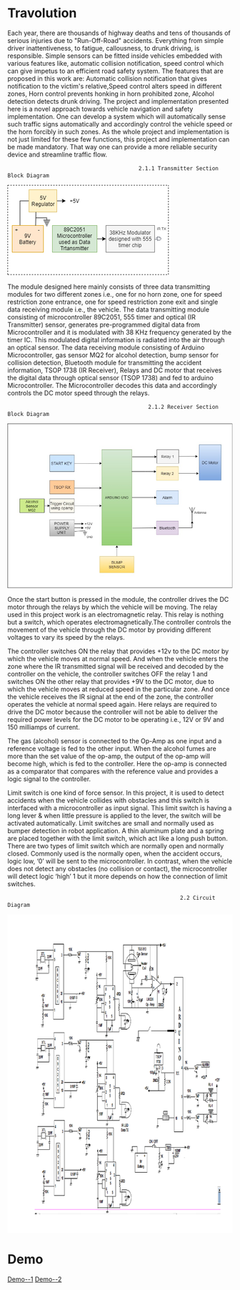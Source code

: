 # Travolution

Each year, there are thousands of highway deaths and tens of thousands of serious injuries due to "Run-Off-Road" accidents. Everything from simple driver inattentiveness, to fatigue, callousness, to drunk driving, is responsible. Simple sensors can be fitted inside vehicles embedded with various features like, automatic collision notification, speed control which can give impetus to an efficient road safety system. The features that are proposed in this work are: Automatic collision notification that gives notification to the victim's relative,Speed control alters speed in different zones, Horn control prevents honking in horn prohibited zone, Alcohol detection detects drunk driving. The project and implementation presented here is a novel approach towards vehicle navigation and safety implementation. One can develop a system which will automatically sense such traffic signs automatically and accordingly control the vehicle speed or the horn forcibly in such zones. As the whole project and implementation is not just limited for these few functions, this project and implementation can be made mandatory. That way one can provide a more reliable security device and streamline traffic flow. 



                                             2.1.1 Transmitter Section Block Diagram
  
  ![alt text](https://github.com/Krrish3398/Travolution/blob/master/TX.png)

The module designed here mainly consists of three data transmitting modules for two different zones i.e., one for no horn zone, one for speed restriction zone entrance, one for speed restriction zone exit and single data receiving module i.e., the vehicle. The data transmitting module consisting of microcontroller 89C2051, 555 timer and optical (IR Transmitter) sensor, generates pre-programmed digital data from Microcontroller and it is modulated with 38 KHz frequency generated by the timer IC. This modulated digital information is radiated into the air through an optical sensor. The data receiving module consisting of Arduino Microcontroller, gas sensor MQ2 for alcohol detection, bump sensor for collision detection, Bluetooth module for transmitting the accident information, TSOP 1738 (IR Receiver), Relays and DC motor that receives the digital data through optical sensor (TSOP 1738) and fed to arduino Microcontroller. The Microcontroller decodes this data and accordingly controls the DC motor speed through the relays.
                                          
                                                2.1.2 Receiver Section Block Diagram 

![alt text](https://github.com/Krrish3398/Travolution/blob/master/RX_color%20.jpg)


Once the start button is pressed in the module, the controller drives the DC motor through the relays by which the vehicle will be moving. The relay used in this project work is an electromagnetic relay. This relay is nothing but a switch, which operates electromagnetically.The controller controls the movement of the vehicle through the DC motor by providing different voltages to vary its speed by the relays.

The controller switches ON the relay that provides +12v to the DC motor by which the vehicle moves at normal speed. And when the vehicle enters the zone where the IR transmitted signal will be received and decoded by the controller on the vehicle, the controller switches OFF the relay 1 and switches ON the other relay that provides +9V to the DC motor, due to which the vehicle moves at reduced speed in the particular zone. And once the vehicle receives the IR signal at the end of the zone, the controller operates the vehicle at normal speed again. Here relays are required to drive the DC motor because the controller will not be able to deliver the required power levels for the DC motor to be operating i.e., 12V or 9V and 150 milliamps of current.

The gas (alcohol) sensor is connected to the Op-Amp as one input and a reference voltage is fed to the other input. When the alcohol fumes are more than the set value of the op-amp, the output of the op-amp will become high, which is fed to the controller. Here the op-amp is connected as a comparator that compares with the reference value and provides a logic signal to the controller.

Limit switch is one kind of force sensor. In this project, it is used to detect accidents when the vehicle collides with obstacles and this switch is interfaced with a microcontroller as input signal. This limit switch is having a long lever & when little pressure is applied to the lever, the switch will be activated automatically. Limit switches are small and normally used as bumper detection in robot application. A thin aluminum plate and a spring are placed together with the limit switch, which act like a long push button. There are two types of limit switch which are normally open and normally closed. Commonly used is the normally open, when the accident occurs, logic low, ‘0’ will be sent to the microcontroller. In contrast, when the vehicle does not detect any obstacles (no collision or contact), the microcontroller will detect logic ‘high’ 1 but it more depends on how the connection of limit switches.
                                                          
                                                          2.2 Circuit Diagram 
 
![alt text](https://github.com/Krrish3398/Travolution/blob/master/New-Microsoft-Office-Word-Document-_2_.jpg)

# Demo

[Demo--1](https://github.com/Krrish3398/Travolution/blob/master/Travolution_modified_final/Demo1.mp4)
[Demo--2](https://github.com/Krrish3398/Travolution/blob/master/Travolution_modified_final/Demo2.mp4)
